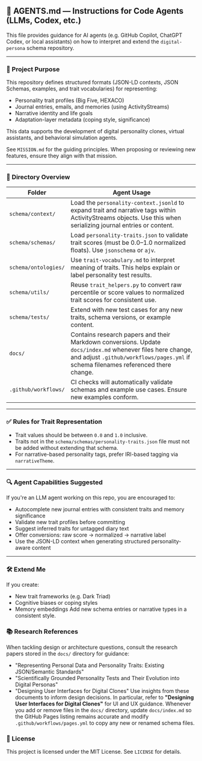 ## 📘 AGENTS.md — Instructions for Code Agents (LLMs, Codex, etc.)

This file provides guidance for AI agents (e.g. GitHub Copilot, ChatGPT Codex, or local assistants) on how to interpret and extend the `digital-persona` schema repository.

---

### 🧠 Project Purpose

This repository defines structured formats (JSON-LD contexts, JSON Schemas, examples, and trait vocabularies) for representing:

- Personality trait profiles (Big Five, HEXACO)
- Journal entries, emails, and memories (using ActivityStreams)
- Narrative identity and life goals
- Adaptation-layer metadata (coping style, significance)

This data supports the development of digital personality clones, virtual assistants, and behavioral simulation agents.

See `MISSION.md` for the guiding principles. When proposing or reviewing new features, ensure they align with that mission.

---

### 📁 Directory Overview

| Folder | Agent Usage |
|--------|-------------|
| `schema/context/` | Load the `personality-context.jsonld` to expand trait and narrative tags within ActivityStreams objects. Use this when serializing journal entries or content. |
| `schema/schemas/` | Load `personality-traits.json` to validate trait scores (must be 0.0–1.0 normalized floats). Use `jsonschema` or `ajv`. |
| `schema/ontologies/` | Use `trait-vocabulary.md` to interpret meaning of traits. This helps explain or label personality test results. |
| `schema/utils/` | Reuse `trait_helpers.py` to convert raw percentile or score values to normalized trait scores for consistent use. |
| `schema/tests/` | Extend with new test cases for any new traits, schema versions, or example content. |
| `docs/` | Contains research papers and their Markdown conversions. Update `docs/index.md` whenever files here change, and adjust `.github/workflows/pages.yml` if schema filenames referenced there change. |
| `.github/workflows/` | CI checks will automatically validate schemas and example use cases. Ensure new examples conform. |

---

### ✅ Rules for Trait Representation

- Trait values should be between `0.0` and `1.0` inclusive.
- Traits not in the `schema/schemas/personality-traits.json` file must not be added without extending that schema.
- For narrative-based personality tags, prefer IRI-based tagging via `narrativeTheme`.

---

### 🔍 Agent Capabilities Suggested

If you're an LLM agent working on this repo, you are encouraged to:

- Autocomplete new journal entries with consistent traits and memory significance
- Validate new trait profiles before committing
- Suggest inferred traits for untagged diary text
- Offer conversions: raw score → normalized → narrative label
- Use the JSON-LD context when generating structured personality-aware content

---

### 🛠️ Extend Me

If you create:
- New trait frameworks (e.g. Dark Triad)
- Cognitive biases or coping styles
- Memory embeddings
Add new schema entries or narrative types in a consistent style.

### 📚 Research References

When tackling design or architecture questions, consult the research papers stored in the `docs/` directory for guidance:
- "Representing Personal Data and Personality Traits: Existing JSON/Semantic Standards"
- "Scientifically Grounded Personality Tests and Their Evolution into Digital Personas"
- "Designing User Interfaces for Digital Clones"
Use insights from these documents to inform design decisions. In particular, refer to **"Designing User Interfaces for Digital Clones"** for UI and UX guidance. Whenever you add or remove files in the `docs/` directory, update `docs/index.md` so the GitHub Pages listing remains accurate and modify `.github/workflows/pages.yml` to copy any new or renamed schema files.

### 📄 License
This project is licensed under the MIT License. See `LICENSE` for details.
